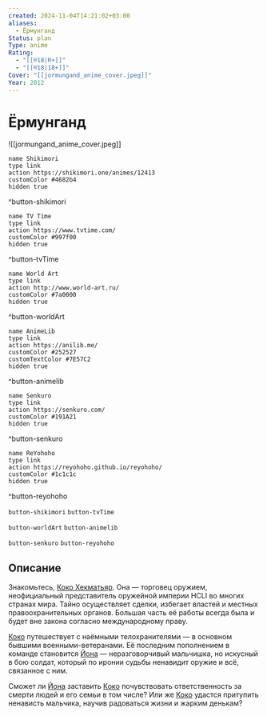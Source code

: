 ```yaml
---
created: 2024-11-04T14:21:02+03:00
aliases:
  - Ёрмунганд
Status: plan
Type: anime
Rating:
  - "[[®️18|R+]]"
  - "[[®️18|18+]]"
Cover: "[[jormungand_anime_cover.jpeg]]"
Year: 2012
---
```


# Ёрмунганд

![[jormungand_anime_cover.jpeg]]

```button
name Shikimori
type link
action https://shikimori.one/animes/12413
customColor #4682b4
hidden true
```
^button-shikimori

```button
name TV Time
type link
action https://www.tvtime.com/
customColor #997f00
hidden true
```
^button-tvTime

```button
name World Art
type link
action http://www.world-art.ru/
customColor #7a0000
hidden true
```
^button-worldArt

```button
name AnimeLib
type link
action https://anilib.me/
customColor #252527
customTextColor #7E57C2
hidden true
```
^button-animelib

```button
name Senkuro
type link
action https://senkuro.com/
customColor #191A21
hidden true
```
^button-senkuro

```button
name ReYohoho
type link
action https://reyohoho.github.io/reyohoho/
customColor #1c1c1c
hidden true
```
^button-reyohoho

`button-shikimori` `button-tvTime`

`button-worldArt` `button-animelib`

`button-senkuro` `button-reyohoho`

## Описание

Знакомьтесь, [Коко Хекматьяр](https://shikimori.one/characters/33451-koko-hekmatyar). Она — торговец оружием, неофициальный представитель оружейной империи HCLI во многих странах мира. Тайно осуществляет сделки, избегает властей и местных правоохранительных органов. Большая часть её работы всегда была и будет вне закона согласно международному праву.

[Коко](https://shikimori.one/characters/33451-koko-hekmatyar) путешествует с наёмными телохранителями — в основном бывшими военными-ветеранами. Её последним пополнением в команде становится [Йона](https://shikimori.one/characters/36566-jonathan-mar) — неразговорчивый мальчишка, но искусный в бою солдат, который по иронии судьбы ненавидит оружие и всё, связанное с ним.

Сможет ли [Йона](https://shikimori.one/characters/36566-jonathan-mar) заставить [Коко](https://shikimori.one/characters/33451-koko-hekmatyar) почувствовать ответственность за смерти людей и его семьи в том числе? Или же [Коко](https://shikimori.one/characters/33451-koko-hekmatyar) удастся притупить ненависть мальчика, научив радоваться жизни и жарким денькам?
